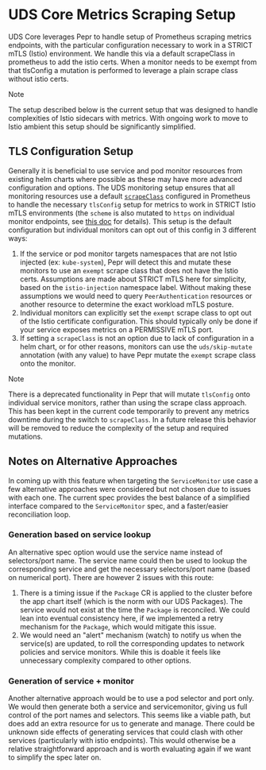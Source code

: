# UDS Core Metrics Scraping Setup

UDS Core leverages Pepr to handle setup of Prometheus scraping metrics endpoints, with the particular configuration necessary to work in a STRICT mTLS (Istio) environment. We handle this via a default scrapeClass in prometheus to add the istio certs. When a monitor needs to be exempt from that tlsConfig a mutation is performed to leverage a plain scrape class without istio certs.

> [!NOTE]  
> The setup described below is the current setup that was designed to handle complexities of Istio sidecars with metrics. With ongoing work to move to Istio ambient this setup should be significantly simplified.

## TLS Configuration Setup

Generally it is beneficial to use service and pod monitor resources from existing helm charts where possible as these may have more advanced configuration and options. The UDS monitoring setup ensures that all monitoring resources use a default [`scrapeClass`](https://github.com/prometheus-operator/prometheus-operator/blob/v0.75.1/Documentation/api.md#monitoring.coreos.com/v1.ScrapeClass) configured in Prometheus to handle the necessary `tlsConfig` setup for metrics to work in STRICT Istio mTLS environments (the `scheme` is also mutated to `https` on individual monitor endpoints, see [this doc](https://istio.io/latest/docs/ops/integrations/prometheus/#tls-settings) for details). This setup is the default configuration but individual monitors can opt out of this config in 3 different ways:

1. If the service or pod monitor targets namespaces that are not Istio injected (ex: `kube-system`), Pepr will detect this and mutate these monitors to use an `exempt` scrape class that does not have the Istio certs. Assumptions are made about STRICT mTLS here for simplicity, based on the `istio-injection` namespace label. Without making these assumptions we would need to query `PeerAuthentication` resources or another resource to determine the exact workload mTLS posture.
1. Individual monitors can explicitly set the `exempt` scrape class to opt out of the Istio certificate configuration. This should typically only be done if your service exposes metrics on a PERMISSIVE mTLS port.
1. If setting a `scrapeClass` is not an option due to lack of configuration in a helm chart, or for other reasons, monitors can use the `uds/skip-mutate` annotation (with any value) to have Pepr mutate the `exempt` scrape class onto the monitor.

> [!NOTE]  
> There is a deprecated functionality in Pepr that will mutate `tlsConfig` onto individual service monitors, rather than using the scrape class approach. This has been kept in the current code temporarily to prevent any metrics downtime during the switch to `scrapeClass`. In a future release this behavior will be removed to reduce the complexity of the setup and required mutations.

## Notes on Alternative Approaches

In coming up with this feature when targeting the `ServiceMonitor` use case a few alternative approaches were considered but not chosen due to issues with each one. The current spec provides the best balance of a simplified interface compared to the `ServiceMonitor` spec, and a faster/easier reconciliation loop.

### Generation based on service lookup

An alternative spec option would use the service name instead of selectors/port name. The service name could then be used to lookup the corresponding service and get the necessary selectors/port name (based on numerical port). There are however 2 issues with this route:

1. There is a timing issue if the `Package` CR is applied to the cluster before the app chart itself (which is the norm with our UDS Packages). The service would not exist at the time the `Package` is reconciled. We could lean into eventual consistency here, if we implemented a retry mechanism for the `Package`, which would mitigate this issue.
2. We would need an "alert" mechanism (watch) to notify us when the service(s) are updated, to roll the corresponding updates to network policies and service monitors. While this is doable it feels like unnecessary complexity compared to other options.

### Generation of service + monitor

Another alternative approach would be to use a pod selector and port only. We would then generate both a service and servicemonitor, giving us full control of the port names and selectors. This seems like a viable path, but does add an extra resource for us to generate and manage. There could be unknown side effects of generating services that could clash with other services (particularly with istio endpoints). This would otherwise be a relative straightforward approach and is worth evaluating again if we want to simplify the spec later on.
